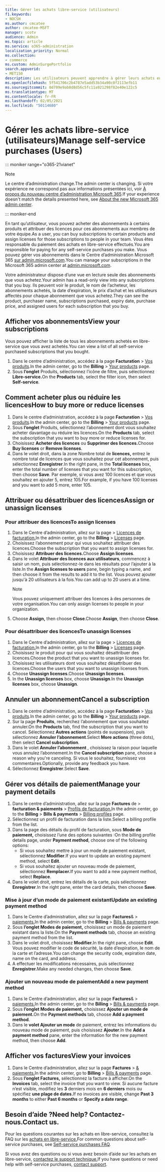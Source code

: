 ```yaml
---
title: Gérer les achats libre-service (utilisateurs)
f1.keywords:
- NOCSH
ms.author: cmcatee
author: cmcatee-MSFT
manager: scotv
audience: Admin
ms.topic: article
ms.service: o365-administration
localization_priority: Normal
ms.collection:
- commerce
ms.custom: AdminSurgePortfolio
search.appverid:
- MET150
description: Les utilisateurs peuvent apprendre à gérer leurs achats en libre-service.
ms.openlocfilehash: 5f541706c2b4787e5add53b34a90c0f2113efb11
ms.sourcegitcommit: 0d709e9ab0d8d56c5fc11a921298f82e40e122c5
ms.translationtype: MT
ms.contentlocale: fr-FR
ms.lasthandoff: 02/05/2021
ms.locfileid: "50114680"
---
```

# <a name="manage-self-service-purchases-users"></a><span data-ttu-id="fbfc1-103">Gérer les achats libre-service (utilisateurs)</span><span class="sxs-lookup"><span data-stu-id="fbfc1-103">Manage self-service purchases (Users)</span></span>

::: moniker range="o365-21vianet"

> [!NOTE]
> <span data-ttu-id="fbfc1-104">Le centre d’administration change.</span><span class="sxs-lookup"><span data-stu-id="fbfc1-104">The admin center is changing.</span></span> <span data-ttu-id="fbfc1-105">Si votre expérience ne correspond pas aux informations présentées ici, voir [À propos du nouveau centre d’administration Microsoft 365](https://docs.microsoft.com/microsoft-365/admin/microsoft-365-admin-center-preview?view=o365-21vianet&preserve-view=true).</span><span class="sxs-lookup"><span data-stu-id="fbfc1-105">If your experience doesn't match the details presented here, see [About the new Microsoft 365 admin center](https://docs.microsoft.com/microsoft-365/admin/microsoft-365-admin-center-preview?view=o365-21vianet&preserve-view=true).</span></span>

::: moniker-end

<span data-ttu-id="fbfc1-106">En tant qu’utilisateur, vous pouvez acheter des abonnements à certains produits et attribuer des licences pour ces abonnements aux membres de votre équipe.</span><span class="sxs-lookup"><span data-stu-id="fbfc1-106">As a user, you can buy subscriptions to certain products and assign licenses for those subscriptions to people in your team.</span></span> <span data-ttu-id="fbfc1-107">Vous êtes responsable du paiement des achats en libre-service effectués.</span><span class="sxs-lookup"><span data-stu-id="fbfc1-107">You are responsible for paying for any self-service purchases you make.</span></span> <span data-ttu-id="fbfc1-108">Vous pouvez gérer vos abonnements dans le Centre d’administration Microsoft 365 <a href="https://go.microsoft.com/fwlink/p/?linkid=2024339" target="_blank">sur admin.microsoft.com</a>.</span><span class="sxs-lookup"><span data-stu-id="fbfc1-108">You can manage your subscriptions in the Microsoft 365 admin center at <a href="https://go.microsoft.com/fwlink/p/?linkid=2024339" target="_blank">admin.microsoft.com</a>.</span></span>

<span data-ttu-id="fbfc1-109">Votre administrateur dispose d’une vue en lecture seule des abonnements que vous achetez.</span><span class="sxs-lookup"><span data-stu-id="fbfc1-109">Your admin has a read-only view into any subscriptions that you buy.</span></span> <span data-ttu-id="fbfc1-110">Ils peuvent voir le produit, le nom de l’acheteur, les abonnements achetés, la date d’expiration, le prix d’achat et les utilisateurs affectés pour chaque abonnement que vous achetez.</span><span class="sxs-lookup"><span data-stu-id="fbfc1-110">They can see the product, purchaser name, subscriptions purchased, expiry date, purchase price, and assigned users for each subscription that you buy.</span></span>

## <a name="view-your-subscriptions"></a><span data-ttu-id="fbfc1-111">Afficher vos abonnements</span><span class="sxs-lookup"><span data-stu-id="fbfc1-111">View your subscriptions</span></span>

<span data-ttu-id="fbfc1-112">Vous pouvez afficher la liste de tous les abonnements achetés en libre-service que vous avez achetés.</span><span class="sxs-lookup"><span data-stu-id="fbfc1-112">You can view a list of all self-service purchased subscriptions that you bought.</span></span>

1. <span data-ttu-id="fbfc1-113">Dans le centre d’administration, accédez à la page **Facturation** > <a href="https://go.microsoft.com/fwlink/p/?linkid=842054" target="_blank">Vos produits</a>.</span><span class="sxs-lookup"><span data-stu-id="fbfc1-113">In the admin center, go to the **Billing** > <a href="https://go.microsoft.com/fwlink/p/?linkid=842054" target="_blank">Your products</a> page.</span></span>
2. <span data-ttu-id="fbfc1-114">Sous **l’onglet** Produits, sélectionnez l’icône de filtre, puis sélectionnez **Libre-service.**</span><span class="sxs-lookup"><span data-stu-id="fbfc1-114">On the **Products** tab, select the filter icon, then select **Self-service**.</span></span>

## <a name="how-to-buy-more-or-reduce-licenses"></a><span data-ttu-id="fbfc1-115">Comment acheter plus ou réduire les licences</span><span class="sxs-lookup"><span data-stu-id="fbfc1-115">How to buy more or reduce licenses</span></span>

1. <span data-ttu-id="fbfc1-116">Dans le centre d’administration, accédez à la page **Facturation** > <a href="https://go.microsoft.com/fwlink/p/?linkid=842054" target="_blank">Vos produits</a>.</span><span class="sxs-lookup"><span data-stu-id="fbfc1-116">In the admin center, go to the **Billing** > <a href="https://go.microsoft.com/fwlink/p/?linkid=842054" target="_blank">Your products</a> page.</span></span>
2. <span data-ttu-id="fbfc1-117">Sous **l’onglet** Produits, sélectionnez l’abonnement dont vous souhaitez acheter davantage ou réduire les licences.</span><span class="sxs-lookup"><span data-stu-id="fbfc1-117">On the **Products** tab, select the subscription that you want to buy more or reduce licenses for.</span></span>
3. <span data-ttu-id="fbfc1-118">Choisissez **Acheter des licences** ou **Supprimer des licences.**</span><span class="sxs-lookup"><span data-stu-id="fbfc1-118">Choose **Buy licenses** or **Remove licenses**.</span></span>
4. <span data-ttu-id="fbfc1-119">Dans le volet droit, dans la zone Nombre total de **licences,** entrez le nombre total de licences que vous souhaitez pour cet abonnement, puis sélectionnez **Enregistrer**.</span><span class="sxs-lookup"><span data-stu-id="fbfc1-119">In the right pane, in the **Total licenses** box, enter the total number of licenses that you want for this subscription, then choose **Save**.</span></span> <span data-ttu-id="fbfc1-120">Par exemple, si vous avez 100 licences et que vous souhaitez en ajouter 5, entrez 105.</span><span class="sxs-lookup"><span data-stu-id="fbfc1-120">For example, if you have 100 licenses and you want to add 5 more, enter 105.</span></span>

## <a name="assign-or-unassign-licenses"></a><span data-ttu-id="fbfc1-121">Attribuer ou désattribuer des licences</span><span class="sxs-lookup"><span data-stu-id="fbfc1-121">Assign or unassign licenses</span></span>

### <a name="to-assign-licenses"></a><span data-ttu-id="fbfc1-122">Pour attribuer des licences</span><span class="sxs-lookup"><span data-stu-id="fbfc1-122">To assign licenses</span></span>

1. <span data-ttu-id="fbfc1-123">Dans le Centre d’administration, allez sur la page   >  <a href="https://go.microsoft.com/fwlink/p/?linkid=842264" target="_blank">Licences de facturation.</a></span><span class="sxs-lookup"><span data-stu-id="fbfc1-123">In the admin center, go to the **Billing** > <a href="https://go.microsoft.com/fwlink/p/?linkid=842264" target="_blank">Licenses</a> page.</span></span>
2. <span data-ttu-id="fbfc1-124">Choisissez l’abonnement pour qui vous souhaitez attribuer des licences.</span><span class="sxs-lookup"><span data-stu-id="fbfc1-124">Choose the subscription that you want to assign licenses for.</span></span>
3. <span data-ttu-id="fbfc1-125">Choisissez **Attribuer des licences.**</span><span class="sxs-lookup"><span data-stu-id="fbfc1-125">Choose **Assign licenses**.</span></span>
4. <span data-ttu-id="fbfc1-126">Dans le volet **Attribuer des licences aux utilisateurs**, commencez à saisir un nom, puis sélectionnez-le dans les résultats pour l’ajouter à la liste.</span><span class="sxs-lookup"><span data-stu-id="fbfc1-126">In the **Assign licenses to users** pane, begin typing a name, and then choose it from the results to add it to the list.</span></span> <span data-ttu-id="fbfc1-127">Vous pouvez ajouter jusqu'à 20 utilisateurs à la fois.</span><span class="sxs-lookup"><span data-stu-id="fbfc1-127">You can add up to 20 users at a time.</span></span>
    > [!NOTE]
    > <span data-ttu-id="fbfc1-128">Vous pouvez uniquement attribuer des licences à des personnes de votre organisation.</span><span class="sxs-lookup"><span data-stu-id="fbfc1-128">You can only assign licenses to people in your organization.</span></span>
5. <span data-ttu-id="fbfc1-129">Choose **Assign,** then choose **Close**.</span><span class="sxs-lookup"><span data-stu-id="fbfc1-129">Choose **Assign**, then choose **Close**.</span></span>

### <a name="to-unassign-licenses"></a><span data-ttu-id="fbfc1-130">Pour désattribuer des licences</span><span class="sxs-lookup"><span data-stu-id="fbfc1-130">To unassign licenses</span></span>

1. <span data-ttu-id="fbfc1-131">Dans le Centre d’administration, allez sur la page   >  <a href="https://go.microsoft.com/fwlink/p/?linkid=842264" target="_blank">Licences de facturation.</a></span><span class="sxs-lookup"><span data-stu-id="fbfc1-131">In the admin center, go to the **Billing** > <a href="https://go.microsoft.com/fwlink/p/?linkid=842264" target="_blank">Licenses</a> page.</span></span>
2. <span data-ttu-id="fbfc1-132">Choisissez le produit pour qui vous souhaitez désattribuer des licences.</span><span class="sxs-lookup"><span data-stu-id="fbfc1-132">Choose the product that you want to unassign licenses for.</span></span>
3. <span data-ttu-id="fbfc1-133">Choisissez les utilisateurs dont vous souhaitez désattribuer des licences.</span><span class="sxs-lookup"><span data-stu-id="fbfc1-133">Choose the users that you want to unassign licenses from.</span></span>
4. <span data-ttu-id="fbfc1-134">Choose **Unassign licenses**.</span><span class="sxs-lookup"><span data-stu-id="fbfc1-134">Choose **Unassign licenses**.</span></span>
5. <span data-ttu-id="fbfc1-135">In the **Unassign licenses** box, choose **Unassign**.</span><span class="sxs-lookup"><span data-stu-id="fbfc1-135">In the **Unassign licenses** box, choose **Unassign**.</span></span>

## <a name="cancel-a-subscription"></a><span data-ttu-id="fbfc1-136">Annuler un abonnement</span><span class="sxs-lookup"><span data-stu-id="fbfc1-136">Cancel a subscription</span></span>

1. <span data-ttu-id="fbfc1-137">Dans le centre d’administration, accédez à la page **Facturation** > <a href="https://go.microsoft.com/fwlink/p/?linkid=842054" target="_blank">Vos produits</a>.</span><span class="sxs-lookup"><span data-stu-id="fbfc1-137">In the admin center, go to the **Billing** > <a href="https://go.microsoft.com/fwlink/p/?linkid=842054" target="_blank">Your products</a> page.</span></span>
2. <span data-ttu-id="fbfc1-138">Sur la page **Produits**, recherchez l’abonnement que vous souhaitez annuler.</span><span class="sxs-lookup"><span data-stu-id="fbfc1-138">On the **Products** tab, find the subscription that you want to cancel.</span></span> <span data-ttu-id="fbfc1-139">Sélectionnez **Autres actions** (points de suspension), puis sélectionnez **Annuler l’abonnement**.</span><span class="sxs-lookup"><span data-stu-id="fbfc1-139">Select **More actions** (three dots), then select **Cancel subscription**.</span></span>
3. <span data-ttu-id="fbfc1-140">Dans le volet **Annuler l’abonnement** , choisissez la raison pour laquelle vous annulez l’abonnement.</span><span class="sxs-lookup"><span data-stu-id="fbfc1-140">In the **Cancel subscription** pane, choose a reason why you're canceling.</span></span> <span data-ttu-id="fbfc1-141">Si vous le souhaitez, fournissez vos commentaires.</span><span class="sxs-lookup"><span data-stu-id="fbfc1-141">Optionally, provide any feedback you have.</span></span>
4. <span data-ttu-id="fbfc1-142">Sélectionnez **Enregistrer**.</span><span class="sxs-lookup"><span data-stu-id="fbfc1-142">Select **Save**.</span></span>

## <a name="manage-your-payment-details"></a><span data-ttu-id="fbfc1-143">Gérer vos détails de paiement</span><span class="sxs-lookup"><span data-stu-id="fbfc1-143">Manage your payment details</span></span>

1. <span data-ttu-id="fbfc1-144">Dans le centre d’administration, allez sur la page **Factures** de  >  **facturation & paiements**  >  <a href="https://go.microsoft.com/fwlink/p/?linkid=2103629" target="_blank">Profils de facturation.</a></span><span class="sxs-lookup"><span data-stu-id="fbfc1-144">In the admin center, go to the **Billing** > **Bills & payments** > <a href="https://go.microsoft.com/fwlink/p/?linkid=2103629" target="_blank">Billing profiles</a> page.</span></span>
2. <span data-ttu-id="fbfc1-145">Sélectionnez un profil de facturation dans la liste.</span><span class="sxs-lookup"><span data-stu-id="fbfc1-145">Select a billing profile from the list.</span></span>
3. <span data-ttu-id="fbfc1-146">Dans la page des détails du profil de facturation, sous **Mode de paiement,** choisissez l’une des options suivantes :</span><span class="sxs-lookup"><span data-stu-id="fbfc1-146">On the billing profile details page, under **Payment method**, choose one of the following options:</span></span>
    - <span data-ttu-id="fbfc1-147">Si vous souhaitez mettre à jour un mode de paiement existant, sélectionnez **Modifier**.</span><span class="sxs-lookup"><span data-stu-id="fbfc1-147">If you want to update an existing payment method, select **Edit**.</span></span>
    - <span data-ttu-id="fbfc1-148">Si vous souhaitez ajouter un nouveau mode de paiement, sélectionnez **Remplacer.**</span><span class="sxs-lookup"><span data-stu-id="fbfc1-148">If you want to add a new payment method, select **Replace**.</span></span>
4. <span data-ttu-id="fbfc1-149">Dans le volet droit, entrez les détails de la carte, puis sélectionnez **Enregistrer**.</span><span class="sxs-lookup"><span data-stu-id="fbfc1-149">In the right pane, enter the card details, then choose **Save**.</span></span>

### <a name="update-an-existing-payment-method"></a><span data-ttu-id="fbfc1-150">Mise à jour d’un mode de paiement existant</span><span class="sxs-lookup"><span data-stu-id="fbfc1-150">Update an existing payment method</span></span>

1. <span data-ttu-id="fbfc1-151">Dans le Centre d’administration, allez sur la page **Factures**&  >  <a href="https://go.microsoft.com/fwlink/p/?linkid=2102895" target="_blank">paiements.</a></span><span class="sxs-lookup"><span data-stu-id="fbfc1-151">In the admin center, go to the **Billing** > <a href="https://go.microsoft.com/fwlink/p/?linkid=2102895" target="_blank">Bills & payments</a> page.</span></span>
2. <span data-ttu-id="fbfc1-152">Sous **l’onglet Modes de paiement,** choisissez un mode de paiement existant dans la liste.</span><span class="sxs-lookup"><span data-stu-id="fbfc1-152">On the **Payment methods** tab, choose an existing payment method from the list.</span></span>
3. <span data-ttu-id="fbfc1-153">Dans le volet droit, choisissez **Modifier.**</span><span class="sxs-lookup"><span data-stu-id="fbfc1-153">In the right pane, choose **Edit**.</span></span> <span data-ttu-id="fbfc1-154">Vous pouvez modifier le code de sécurité, la date d’expiration, le nom de la carte et l’adresse.</span><span class="sxs-lookup"><span data-stu-id="fbfc1-154">You can change the security code, expiration date, name on the card, and address.</span></span>
4. <span data-ttu-id="fbfc1-155">A effectuer les modifications nécessaires, puis sélectionnez **Enregistrer.**</span><span class="sxs-lookup"><span data-stu-id="fbfc1-155">Make any needed changes, then choose **Save**.</span></span>

### <a name="add-a-new-payment-method"></a><span data-ttu-id="fbfc1-156">Ajouter un nouveau mode de paiement</span><span class="sxs-lookup"><span data-stu-id="fbfc1-156">Add a new payment method</span></span>

1. <span data-ttu-id="fbfc1-157">Dans le Centre d’administration, allez sur la page **Factures**&  >  <a href="https://go.microsoft.com/fwlink/p/?linkid=2102895" target="_blank">paiements.</a></span><span class="sxs-lookup"><span data-stu-id="fbfc1-157">In the admin center, go to the **Billing** > <a href="https://go.microsoft.com/fwlink/p/?linkid=2102895" target="_blank">Bills & payments</a> page.</span></span>
2. <span data-ttu-id="fbfc1-158">Sous **l’onglet Modes de paiement,** choisissez **Ajouter un mode de paiement.**</span><span class="sxs-lookup"><span data-stu-id="fbfc1-158">On the **Payment methods** tab, choose **Add a payment method**.</span></span>
3. <span data-ttu-id="fbfc1-159">Dans le **volet Ajouter un mode** de paiement, entrez les informations du nouveau mode de paiement, puis choisissez **Ajouter**.</span><span class="sxs-lookup"><span data-stu-id="fbfc1-159">In the **Add a payment method** pane, enter the information for the new payment method, then choose **Add**.</span></span>

## <a name="view-your-invoices"></a><span data-ttu-id="fbfc1-160">Afficher vos factures</span><span class="sxs-lookup"><span data-stu-id="fbfc1-160">View your invoices</span></span>

1. <span data-ttu-id="fbfc1-161">Dans le Centre d’administration, allez sur la page **Factures**  >  <a href="https://go.microsoft.com/fwlink/p/?linkid=2102895" target="_blank">& paiements.</a></span><span class="sxs-lookup"><span data-stu-id="fbfc1-161">In the admin center, go to **Billing** > <a href="https://go.microsoft.com/fwlink/p/?linkid=2102895" target="_blank">Bills & payments</a> page.</span></span>
2. <span data-ttu-id="fbfc1-162">Sous **l’onglet Factures,** sélectionnez la facture à afficher.</span><span class="sxs-lookup"><span data-stu-id="fbfc1-162">On the **Invoices** tab, select the invoice that you want to view.</span></span> <span data-ttu-id="fbfc1-163">Si aucune facture n’est visible, modifiez les **3** derniers mois en **6 derniers** mois ou spécifiez **une plage de dates.**</span><span class="sxs-lookup"><span data-stu-id="fbfc1-163">If no invoices are visible, change **Past 3 months** to either **Past 6 months** or **Specify a date range**.</span></span>

## <a name="need-help-contact-us"></a><span data-ttu-id="fbfc1-164">Besoin d’aide ?</span><span class="sxs-lookup"><span data-stu-id="fbfc1-164">Need help?</span></span> <span data-ttu-id="fbfc1-165">Contactez-nous.</span><span class="sxs-lookup"><span data-stu-id="fbfc1-165">Contact us.</span></span>

<span data-ttu-id="fbfc1-166">Pour les questions courantes sur les achats en libre-service, consultez la FAQ sur les [achats en libre-service.](self-service-purchase-faq.md)</span><span class="sxs-lookup"><span data-stu-id="fbfc1-166">For common questions about self-service purchases, see [Self-service purchases FAQ](self-service-purchase-faq.md).</span></span>

<span data-ttu-id="fbfc1-167">Si vous avez des questions ou si vous avez besoin d’aide sur les achats en libre-service, [contactez le support technique.](https://docs.microsoft.com/microsoft-365/admin/contact-support-for-business-products)</span><span class="sxs-lookup"><span data-stu-id="fbfc1-167">If you have questions or need help with self-service purchases, [contact support](https://docs.microsoft.com/microsoft-365/admin/contact-support-for-business-products).</span></span>
